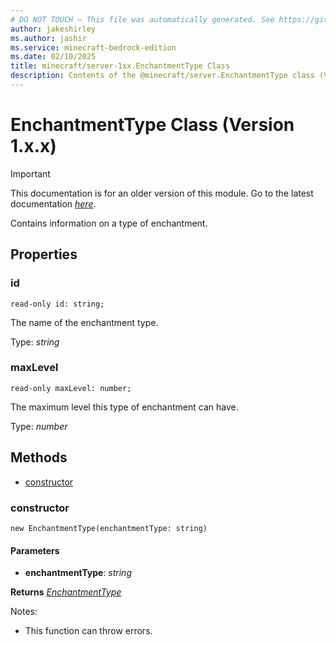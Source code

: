 ```yaml
---
# DO NOT TOUCH — This file was automatically generated. See https://github.com/mojang/minecraftapidocsgenerator to modify descriptions, examples, etc.
author: jakeshirley
ms.author: jashir
ms.service: minecraft-bedrock-edition
ms.date: 02/10/2025
title: minecraft/server-1xx.EnchantmentType Class
description: Contents of the @minecraft/server.EnchantmentType class (Version 1.x.x).
---
```

# EnchantmentType Class (Version 1.x.x)

> [!IMPORTANT]
> This documentation is for an older version of this module. Go to the latest documentation [*here*](../../../scriptapi/minecraft/server/EnchantmentType.md).

Contains information on a type of enchantment.

## Properties

### **id**
`read-only id: string;`

The name of the enchantment type.

Type: *string*

### **maxLevel**
`read-only maxLevel: number;`

The maximum level this type of enchantment can have.

Type: *number*

## Methods
- [constructor](#constructor)

### **constructor**
`
new EnchantmentType(enchantmentType: string)
`

#### **Parameters**
- **enchantmentType**: *string*

**Returns** [*EnchantmentType*](EnchantmentType.md)
  
Notes:
- This function can throw errors.

